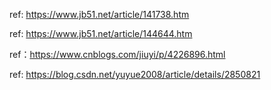 ref: https://www.jb51.net/article/141738.htm

ref: https://www.jb51.net/article/144644.htm

ref：https://www.cnblogs.com/jiuyi/p/4226896.html

ref: https://blog.csdn.net/yuyue2008/article/details/2850821